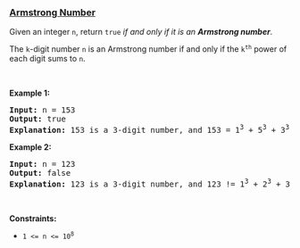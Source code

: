 ### [Armstrong Number](https://leetcode.com/problems/armstrong-number)

<p>Given an integer <code>n</code>, return <code>true</code> <em>if and only if it is an <strong>Armstrong number</strong></em>.</p>

<p>The <code>k</code>-digit number <code>n</code> is an Armstrong number if and only if the <code>k<sup>th</sup></code> power of each digit sums to <code>n</code>.</p>

<p>&nbsp;</p>
<p><strong>Example 1:</strong></p>

<pre>
<strong>Input:</strong> n = 153
<strong>Output:</strong> true
<strong>Explanation:</strong> 153 is a 3-digit number, and 153 = 1<sup>3</sup> + 5<sup>3</sup> + 3<sup>3</sup>.
</pre>

<p><strong>Example 2:</strong></p>

<pre>
<strong>Input:</strong> n = 123
<strong>Output:</strong> false
<strong>Explanation:</strong> 123 is a 3-digit number, and 123 != 1<sup>3</sup> + 2<sup>3</sup> + 3<sup>3</sup> = 36.
</pre>

<p>&nbsp;</p>
<p><strong>Constraints:</strong></p>

<ul>
	<li><code>1 &lt;= n &lt;= 10<sup>8</sup></code></li>
</ul>
